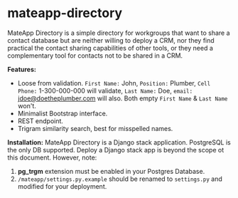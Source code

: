 # mateapp-directory #
MateApp Directory is a simple directory for workgroups that want to share a contact database but are neither willing to deploy a CRM, nor they find practical the contact sharing capabilities of other tools, or they need a complementary tool for contacts not to be shared in a CRM.

__Features:__
- Loose from validation. `First Name:` John, `Position:` Plumber, `Cell Phone:` 1-300-000-000 will validate, `Last Name:` Doe, `email:` jdoe@doetheplumber.com will also. Both empty `First Name` & `Last Name` won't.
- Minimalist Bootstrap interface.
- REST endpoint.
- Trigram similarity search, best for misspelled names.

__Installation:__
MateApp Directory is a Django stack application. PostgreSQL is the only DB supported. Deploy a Django stack app is beyond the scope ot this document.
However, note:
1. __pg_trgm__ extension must be enabled in your Postgres Database.
2. `/mateapp/settings.py.example` should be renamed to `settings.py` and modified for your deployment.


